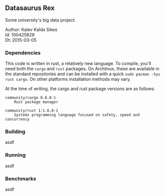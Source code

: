 ## Datasaurus Rex
Some university's big data project.

Author: Kalev Kalda Sikes  
Id: 100425828  
Dt: 2015-03-05


### Dependencies
This code is written in rust, a relatively new language. To compile, you'll need both the `cargo` and `rust` packages. On Archlinux, these are available in the standard repositories and can be installed with a quick `sudo pacman -Syu rust cargo`. On other platforms installation methods may vary.

At the time of writing, the cargo and rust package versions are as follows:

```
community/cargo 0.8.0-1
    Rust package manager

community/rust 1:1.6.0-1
    Systems programming language focused on safety, speed and concurrency
```

### Building
asdf

### Running
asdf

### Benchmarks
asdf
